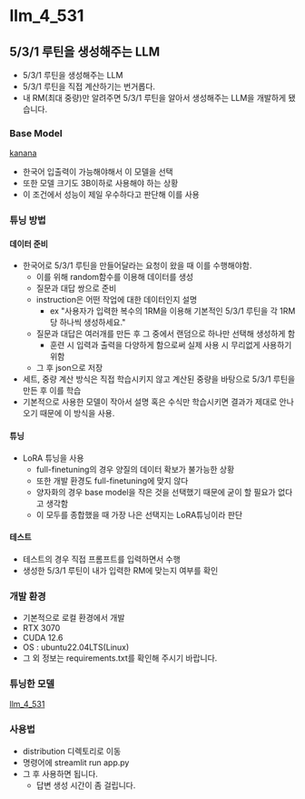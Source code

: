 # llm_4_531

## 5/3/1 루틴을 생성해주는 LLM
- 5/3/1 루틴을 생성해주는 LLM
- 5/3/1 루틴을 직접 계산하기는 번거롭다.
- 내 RM(최대 중량)만 알려주면 5/3/1 루틴을 알아서 생성해주는 LLM을 개발하게 됐습니다.

### Base Model
[kanana](https://huggingface.co/kakaocorp/kanana-nano-2.1b-base)
- 한국어 입출력이 가능해야해서 이 모델을 선택
- 또한 모델 크기도 3B이하로 사용해야 하는 상황
- 이 조건에서 성능이 제일 우수하다고 판단해 이를 사용

### 튜닝 방법
#### 데이터 준비
- 한국어로 5/3/1 루틴을 만들어달라는 요청이 왔을 때 이를 수행해야함.
    - 이를 위해 random함수를 이용해 데이터를 생성
    - 질문과 대답 쌍으로 준비
    - instruction은 어떤 작업에 대한 데이터인지 설명
        - ex "사용자가 입력한 복수의 1RM을 이용해 기본적인 5/3/1 루틴을 각 1RM 당 하나씩 생성하세요."
    - 질문과 대답은 여러개를 만든 후 그 중에서 랜덤으로 하나만 선택해 생성하게 함
        - 훈련 시 입력과 출력을 다양하게 함으로써 실제 사용 시 무리없게 사용하기 위함
    - 그 후 json으로 저장
- 세트, 중량 계산 방식은 직접 학습시키지 않고 계산된 중량을 바탕으로 5/3/1 루틴을 만든 후 이를 학습
- 기본적으로 사용한 모델이 작아서 설명 혹은 수식만 학습시키면 결과가 제대로 안나오기 때문에 이 방식을 사용.

#### 튜닝
- LoRA 튜닝을 사용
    - full-finetuning의 경우 양질의 데이터 확보가 불가능한 상황
    - 또한 개발 환경도 full-finetuning에 맞지 않다
    - 양자화의 경우 base model을 작은 것을 선택했기 때문에 굳이 할 필요가 없다고 생각함
    - 이 모두를 종합했을 때 가장 나은 선택지는 LoRA튜닝이라 판단

#### 테스트
- 테스트의 경우 직접 프롬프트를 입력하면서 수행
- 생성한 5/3/1 루틴이 내가 입력한 RM에 맞는지 여부를 확인

### 개발 환경
- 기본적으로 로컬 환경에서 개발
- RTX 3070
- CUDA 12.6
- OS : ubuntu22.04LTS(Linux)
- 그 외 정보는 requirements.txt를 확인해 주시기 바랍니다.

### 튜닝한 모델
[llm_4_531](https://huggingface.co/jayiuk/llm_4_531/tree/main)

### 사용법
- distribution 디렉토리로 이동
- 명령어에 streamlit run app.py
- 그 후 사용하면 됩니다.
    - 답변 생성 시간이 좀 걸립니다.
